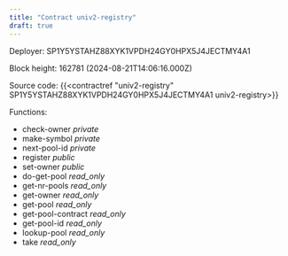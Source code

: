 ```yaml
---
title: "Contract univ2-registry"
draft: true
---
```

Deployer: SP1Y5YSTAHZ88XYK1VPDH24GY0HPX5J4JECTMY4A1


 



Block height: 162781 (2024-08-21T14:06:16.000Z)

Source code: {{<contractref "univ2-registry" SP1Y5YSTAHZ88XYK1VPDH24GY0HPX5J4JECTMY4A1 univ2-registry>}}

Functions:

* check-owner _private_
* make-symbol _private_
* next-pool-id _private_
* register _public_
* set-owner _public_
* do-get-pool _read_only_
* get-nr-pools _read_only_
* get-owner _read_only_
* get-pool _read_only_
* get-pool-contract _read_only_
* get-pool-id _read_only_
* lookup-pool _read_only_
* take _read_only_
